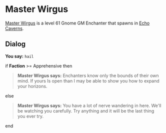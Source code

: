 # Master Wirgus



[Master Wirgus](/npc/153096) is a level 61 Gnome GM Enchanter that spawns in [Echo Caverns](/zone/153).



## Dialog

**You say:** `hail`



if **Faction** >= Apprehensive then



>**Master Wirgus says:** Enchanters know only the bounds of their own mind.  If yours Is open than I may be able to show you how to expand your horizons.


else



>**Master Wirgus says:** You have a lot of nerve wandering in here.  We'll be watching you carefully.  Try anything and it will be the last thing you ever try.

end